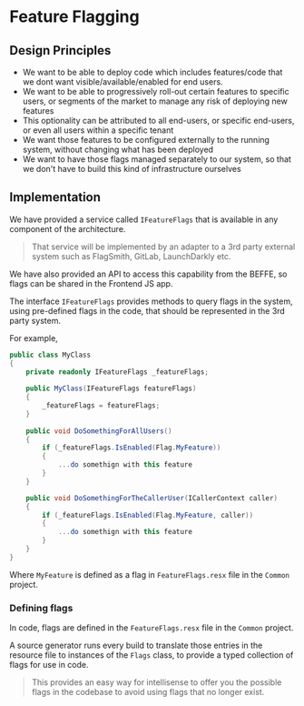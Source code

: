 # Feature Flagging

## Design Principles

* We want to be able to deploy code which includes features/code that we dont want visible/available/enabled for end users.
* We want to be able to progressively roll-out certain features to specific users, or segments of the market to manage any risk of deploying new features
* This optionality can be attributed to all end-users, or specific end-users, or even all users within a specific tenant
* We want those features to be configured externally to the running system, without changing what has been deployed
* We want to have those flags managed separately to our system, so that we don't have to build this kind of infrastructure ourselves

## Implementation

We have provided a service called `IFeatureFlags` that is available in any component of the architecture.

> That service will be implemented by an adapter to a 3rd party external system such as FlagSmith, GitLab, LaunchDarkly etc.

We have also provided an API to access this capability from the BEFFE, so flags can be shared in the Frontend JS app.

The interface `IFeatureFlags` provides methods to query flags in the system, using pre-defined flags in the code, that should be represented in the 3rd party system.

For example,

```c#
public class MyClass
{
    private readonly IFeatureFlags _featureFlags;
    
    public MyClass(IFeatureFlags featureFlags)
    {
        _featureFlags = featureFlags;
    }
    
    public void DoSomethingForAllUsers()
    {
        if (_featureFlags.IsEnabled(Flag.MyFeature))
        {
            ...do somethign with this feature
        }
    }

    public void DoSomethingForTheCallerUser(ICallerContext caller)
    {
        if (_featureFlags.IsEnabled(Flag.MyFeature, caller))
        {
            ...do somethign with this feature
        }
    }
}
```

Where `MyFeature` is defined as a flag in `FeatureFlags.resx` file in the `Common` project.

### Defining flags

In code, flags are defined in the `FeatureFlags.resx` file in the `Common` project.

A source generator runs every build to translate those entries in the resource file to instances of the `Flags` class, to provide a typed collection of flags for use in code.

> This provides an easy way for intellisense to offer you the possible flags in the codebase to avoid using flags that no longer exist.